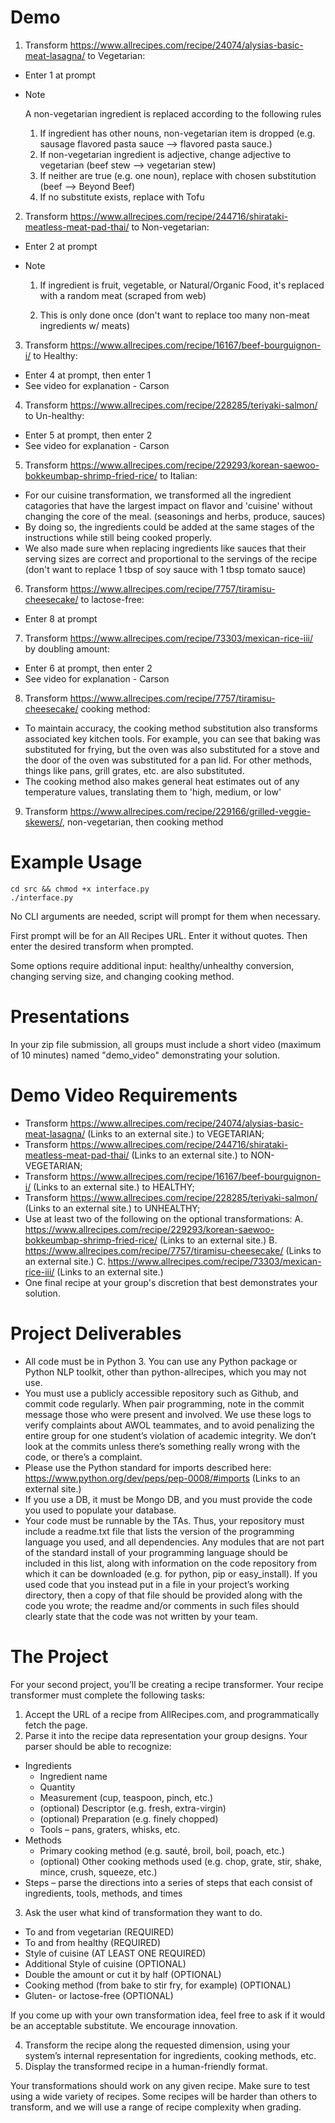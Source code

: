 # Demo

1. Transform https://www.allrecipes.com/recipe/24074/alysias-basic-meat-lasagna/ to Vegetarian: 
  - Enter 1 at prompt
  - Note
  	
	  A non-vegetarian ingredient is replaced according to the following rules
	1. If ingredient has other nouns, non-vegetarian item is dropped (e.g. sausage flavored pasta sauce --> flavored pasta sauce.)
	2. If non-vegetarian ingredient is adjective, change adjective to vegetarian (beef stew --> vegetarian stew)
	3. If neither are true (e.g. one noun), replace with chosen substitution (beef --> Beyond Beef)
	4. If no substitute exists, replace with Tofu
2. Transform https://www.allrecipes.com/recipe/244716/shirataki-meatless-meat-pad-thai/ to Non-vegetarian:
  - Enter 2 at prompt
  - Note

  	1. If ingredient is fruit, vegetable, or Natural/Organic Food, it's replaced with a random meat (scraped from web)

	2. This is only done once (don't want to replace too many non-meat ingredients w/ meats)
3. Transform https://www.allrecipes.com/recipe/16167/beef-bourguignon-i/ to Healthy:
  - Enter 4 at prompt, then enter 1
  - See video for explanation - Carson
4. Transform https://www.allrecipes.com/recipe/228285/teriyaki-salmon/ to Un-healthy:
  - Enter 5 at prompt, then enter 2
  - See video for explanation - Carson
5. Transform https://www.allrecipes.com/recipe/229293/korean-saewoo-bokkeumbap-shrimp-fried-rice/ to Italian:
  - For our cuisine transformation, we transformed all the ingredient catagories that have the largest impact on flavor
    and 'cuisine' without changing the core of the meal. (seasonings and herbs, produce, sauces)
  - By doing so, the ingredients could be added at the same stages of the instructions while still being cooked properly.
  - We also made sure when replacing ingredients like sauces that their serving sizes are correct and proportional to the servings of the recipe
   (don't want to replace 1 tbsp of soy sauce with 1 tbsp tomato sauce)
6. Transform https://www.allrecipes.com/recipe/7757/tiramisu-cheesecake/ to lactose-free:
  - Enter 8 at prompt
7. Transform https://www.allrecipes.com/recipe/73303/mexican-rice-iii/ by doubling amount:
  - Enter 6 at prompt, then enter 2
  - See video for explanation - Carson
8. Transform https://www.allrecipes.com/recipe/7757/tiramisu-cheesecake/ cooking method:
  - To maintain accuracy, the cooking method substitution also transforms associated key kitchen tools. For example, you can see that baking was substituted for frying,
    but the oven was also substituted for a stove and the door of the oven was substituted for a pan lid. For other methods, things like pans, grill grates, etc. are also substituted.
  - The cooking method also makes general heat estimates out of any temperature values, translating them to 'high, medium, or low'
9. Transform https://www.allrecipes.com/recipe/229166/grilled-veggie-skewers/, non-vegetarian, then cooking method

# Example Usage

```
cd src && chmod +x interface.py
./interface.py
```
No CLI arguments are needed, script will prompt for them when necessary.

First prompt will be for an All Recipes URL. Enter it without quotes. Then enter the desired transform when prompted.

Some options require additional input: healthy/unhealthy conversion, changing serving size, and changing cooking method. 

# Presentations

In your zip file submission, all groups must include a short video (maximum of 10 minutes) named "demo_video" demonstrating your solution.

# Demo Video Requirements

- Transform https://www.allrecipes.com/recipe/24074/alysias-basic-meat-lasagna/ (Links to an external site.) to VEGETARIAN;
- Transform https://www.allrecipes.com/recipe/244716/shirataki-meatless-meat-pad-thai/ (Links to an external site.) to NON-VEGETARIAN;
- Transform https://www.allrecipes.com/recipe/16167/beef-bourguignon-i/ (Links to an external site.) to HEALTHY;
- Transform https://www.allrecipes.com/recipe/228285/teriyaki-salmon/ (Links to an external site.) to UNHEALTHY;
- Use at least two of the following on the optional transformations:
A. https://www.allrecipes.com/recipe/229293/korean-saewoo-bokkeumbap-shrimp-fried-rice/ (Links to an external site.)
B. https://www.allrecipes.com/recipe/7757/tiramisu-cheesecake/ (Links to an external site.)
C. https://www.allrecipes.com/recipe/73303/mexican-rice-iii/ (Links to an external site.)
- One final recipe at your group's discretion that best demonstrates your solution.

# Project Deliverables

- All code must be in Python 3. You can use any Python package or Python NLP toolkit, other than python-allrecipes, which you may not use.
- You must use a publicly accessible repository such as Github, and commit code regularly. When pair programming, note in the commit message those who were present and involved. We use these logs to verify complaints about AWOL teammates, and to avoid penalizing the entire group for one student’s violation of academic integrity. We don’t look at the commits unless there’s something really wrong with the code, or there’s a complaint.
- Please use the Python standard for imports described here: https://www.python.org/dev/peps/pep-0008/#imports (Links to an external site.)
- If you use a DB, it must be Mongo DB, and you must provide the code you used to populate your database.
- Your code must be runnable by the TAs. Thus, your repository must include a readme.txt file that lists the version of the programming language you used, and all dependencies. Any modules that are not part of the standard install of your programming language should be included in this list, along with information on the code repository from which it can be downloaded (e.g. for python, pip or easy_install). If you used code that you instead put in a file in your project’s working directory, then a copy of that file should be provided along with the code you wrote; the readme and/or comments in such files should clearly state that the code was not written by your team.

# The Project

For your second project, you’ll be creating a recipe transformer. Your recipe transformer must complete the following tasks:

1. Accept the URL of a recipe from AllRecipes.com, and programmatically fetch the page.
2. Parse it into the recipe data representation your group designs. Your parser should be able to recognize:
  - Ingredients
  	- Ingredient name
  	- Quantity
  	- Measurement (cup, teaspoon, pinch, etc.)
  	- (optional) Descriptor (e.g. fresh, extra-virgin)
  	- (optional) Preparation (e.g. finely chopped)
  	- Tools – pans, graters, whisks, etc.
  - Methods
  	- Primary cooking method (e.g. sauté, broil, boil, poach, etc.)
	- (optional) Other cooking methods used (e.g. chop, grate, stir, shake, mince, crush, squeeze, etc.)
  - Steps – parse the directions into a series of steps that each consist of ingredients, tools, methods, and times
3. Ask the user what kind of transformation they want to do.
- To and from vegetarian (REQUIRED)
- To and from healthy (REQUIRED)
- Style of cuisine (AT LEAST ONE REQUIRED)
- Additional Style of cuisine (OPTIONAL)
- Double the amount or cut it by half (OPTIONAL)
- Cooking method (from bake to stir fry, for example) (OPTIONAL)
- Gluten- or lactose-free (OPTIONAL)

If you come up with your own transformation idea, feel free to ask if it would be an acceptable substitute. We encourage innovation.

4. Transform the recipe along the requested dimension, using your system’s internal representation for ingredients, cooking methods, etc.
5. Display the transformed recipe in a human-friendly format.

Your transformations should work on any given recipe. Make sure to test using a wide variety of recipes. Some recipes will be harder than others to transform, and we will use a range of recipe complexity when grading.
